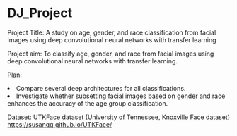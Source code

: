 # DJ_Project

Project Title: A study on age, gender, and race classification from facial images using deep convolutional neural networks with transfer learning

Project aim: To classify age, gender, and race from facial images using deep convolutional neural networks with transfer learning.

Plan:
<li> Compare several deep architectures for all classifications. </li>
<li> Investigate whether subsetting facial images based on gender and race enhances the accuracy of the age group classification.</li>

Dataset: UTKFace dataset (University of Tennessee, Knoxville Face dataset)
https://susanqq.github.io/UTKFace/
